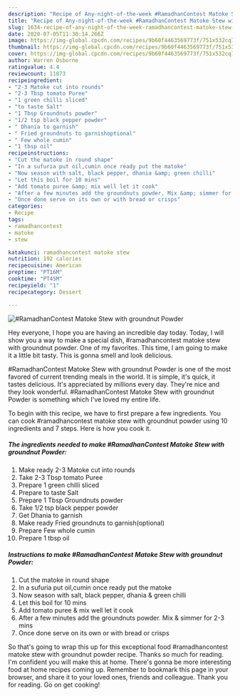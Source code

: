 ```yaml
---
description: "Recipe of Any-night-of-the-week #RamadhanContest Matoke Stew with groundnut Powder"
title: "Recipe of Any-night-of-the-week #RamadhanContest Matoke Stew with groundnut Powder"
slug: 1634-recipe-of-any-night-of-the-week-ramadhancontest-matoke-stew-with-groundnut-powder
date: 2020-07-05T11:30:14.266Z
image: https://img-global.cpcdn.com/recipes/9b60f4463569773f/751x532cq70/ramadhancontest-matoke-stew-with-groundnut-powder-recipe-main-photo.jpg
thumbnail: https://img-global.cpcdn.com/recipes/9b60f4463569773f/751x532cq70/ramadhancontest-matoke-stew-with-groundnut-powder-recipe-main-photo.jpg
cover: https://img-global.cpcdn.com/recipes/9b60f4463569773f/751x532cq70/ramadhancontest-matoke-stew-with-groundnut-powder-recipe-main-photo.jpg
author: Warren Osborne
ratingvalue: 4.4
reviewcount: 11873
recipeingredient:
- "2-3 Matoke cut into rounds"
- "2-3 Tbsp tomato Puree"
- "1 green chilli sliced"
- "to taste Salt"
- "1 Tbsp Groundnuts powder"
- "1/2 tsp black pepper powder"
- " Dhania to garnish"
- " Fried groundnuts to garnishoptional"
- " Few whole cumin"
- "1 tbsp oil"
recipeinstructions:
- "Cut the matoke in round shape"
- "In a sufuria put oil,cumin once ready put the matoke"
- "Now season with salt, black pepper, dhania &amp; green chilli"
- "Let this boil for 10 mins"
- "Add tomato puree &amp; mix well let it cook"
- "After a few minutes add the groundnuts powder. Mix &amp; simmer for 2-3 mins"
- "Once done serve on its own or with bread or crisps"
categories:
- Recipe
tags:
- ramadhancontest
- matoke
- stew

katakunci: ramadhancontest matoke stew 
nutrition: 192 calories
recipecuisine: American
preptime: "PT16M"
cooktime: "PT45M"
recipeyield: "1"
recipecategory: Dessert

---
```



![#RamadhanContest Matoke Stew with groundnut Powder](https://img-global.cpcdn.com/recipes/9b60f4463569773f/751x532cq70/ramadhancontest-matoke-stew-with-groundnut-powder-recipe-main-photo.jpg)

Hey everyone, I hope you are having an incredible day today. Today, I will show you a way to make a special dish, #ramadhancontest matoke stew with groundnut powder. One of my favorites. This time, I am going to make it a little bit tasty. This is gonna smell and look delicious.



#RamadhanContest Matoke Stew with groundnut Powder is one of the most favored of current trending meals in the world. It is simple, it's quick, it tastes delicious. It's appreciated by millions every day. They're nice and they look wonderful. #RamadhanContest Matoke Stew with groundnut Powder is something which I've loved my entire life.


To begin with this recipe, we have to first prepare a few ingredients. You can cook #ramadhancontest matoke stew with groundnut powder using 10 ingredients and 7 steps. Here is how you cook it.

<!--inarticleads1-->

##### The ingredients needed to make #RamadhanContest Matoke Stew with groundnut Powder:

1. Make ready 2-3 Matoke cut into rounds
1. Take 2-3 Tbsp tomato Puree
1. Prepare 1 green chilli sliced
1. Prepare to taste Salt
1. Prepare 1 Tbsp Groundnuts powder
1. Take 1/2 tsp black pepper powder
1. Get  Dhania to garnish
1. Make ready  Fried groundnuts to garnish(optional)
1. Prepare  Few whole cumin
1. Prepare 1 tbsp oil




<!--inarticleads2-->

##### Instructions to make #RamadhanContest Matoke Stew with groundnut Powder:

1. Cut the matoke in round shape
1. In a sufuria put oil,cumin once ready put the matoke
1. Now season with salt, black pepper, dhania &amp; green chilli
1. Let this boil for 10 mins
1. Add tomato puree &amp; mix well let it cook
1. After a few minutes add the groundnuts powder. Mix &amp; simmer for 2-3 mins
1. Once done serve on its own or with bread or crisps




So that's going to wrap this up for this exceptional food #ramadhancontest matoke stew with groundnut powder recipe. Thanks so much for reading. I'm confident you will make this at home. There's gonna be more interesting food at home recipes coming up. Remember to bookmark this page in your browser, and share it to your loved ones, friends and colleague. Thank you for reading. Go on get cooking!
